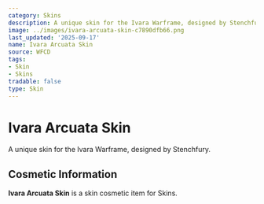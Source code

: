 ```yaml
---
category: Skins
description: A unique skin for the Ivara Warframe, designed by Stenchfury.
image: ../images/ivara-arcuata-skin-c7890dfb66.png
last_updated: '2025-09-17'
name: Ivara Arcuata Skin
source: WFCD
tags:
- Skin
- Skins
tradable: false
type: Skin
---
```


# Ivara Arcuata Skin

A unique skin for the Ivara Warframe, designed by Stenchfury.

## Cosmetic Information

**Ivara Arcuata Skin** is a skin cosmetic item for Skins.

